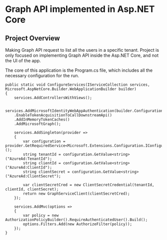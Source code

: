 # Graph API implemented in Asp.NET Core

## Project Overview

Making Graph API request to list all the users in a specific tenant. Project is only focused on implementing Graph API inside the Asp.NET Core, and not the UI of the app.

The core of this application is the Program.cs file, which includes all the necessary configuration for the run.

```text
public static void ConfigureServices(IServiceCollection services, Microsoft.AspNetCore.Builder.WebApplicationBuilder builder)
{
    services.AddControllersWithViews();

    services.AddMicrosoftIdentityWebAppAuthentication(builder.Configuration)
    .EnableTokenAcquisitionToCallDownstreamApi()
    .AddInMemoryTokenCaches()
    .AddMicrosoftGraph();

    services.AddSingleton(provider =>
    {
        var configuration = provider.GetRequiredService<Microsoft.Extensions.Configuration.IConfiguration>();
        string tenantId = configuration.GetValue<string>("AzureAd:TenantId");
        string clientId = configuration.GetValue<string>("AzureAd:ClientId");
        string clientSecret = configuration.GetValue<string>("AzureAd:ClientSecret");

        var clientSecretCred = new ClientSecretCredential(tenantId, clientId, clientSecret);
        return new GraphServiceClient(clientSecretCred);
    });

    services.AddMvc(options =>
    {
        var policy = new AuthorizationPolicyBuilder().RequireAuthenticatedUser().Build();
        options.Filters.Add(new AuthorizeFilter(policy));
    });
}
```
